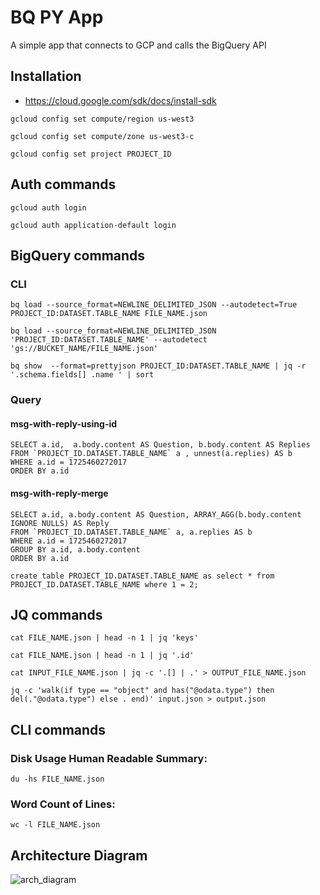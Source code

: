 # BQ PY App

A simple app that connects to GCP and calls the BigQuery API

## Installation
- https://cloud.google.com/sdk/docs/install-sdk
```
gcloud config set compute/region us-west3
```

```
gcloud config set compute/zone us-west3-c
```

```
gcloud config set project PROJECT_ID
```

## Auth commands

```
gcloud auth login
```

```
gcloud auth application-default login
```

## BigQuery commands

### CLI

```
bq load --source_format=NEWLINE_DELIMITED_JSON --autodetect=True PROJECT_ID:DATASET.TABLE_NAME FILE_NAME.json
```

```
bq load --source_format=NEWLINE_DELIMITED_JSON 'PROJECT_ID:DATASET.TABLE_NAME' --autodetect 'gs://BUCKET_NAME/FILE_NAME.json'
```

```
bq show  --format=prettyjson PROJECT_ID:DATASET.TABLE_NAME | jq -r '.schema.fields[] .name ' | sort
```

### Query

#### msg-with-reply-using-id

```
SELECT a.id,  a.body.content AS Question, b.body.content AS Replies
FROM `PROJECT_ID.DATASET.TABLE_NAME` a , unnest(a.replies) AS b
WHERE a.id = 1725460272017
ORDER BY a.id
```

#### msg-with-reply-merge

```
SELECT a.id, a.body.content AS Question, ARRAY_AGG(b.body.content IGNORE NULLS) AS Reply
FROM `PROJECT_ID.DATASET.TABLE_NAME` a, a.replies AS b
WHERE a.id = 1725460272017
GROUP BY a.id, a.body.content
ORDER BY a.id
```

```
create table PROJECT_ID.DATASET.TABLE_NAME as select * from PROJECT_ID.DATASET.TABLE_NAME where 1 = 2;
```

## JQ commands

```
cat FILE_NAME.json | head -n 1 | jq 'keys'
```

```
cat FILE_NAME.json | head -n 1 | jq '.id'
```

```
cat INPUT_FILE_NAME.json | jq -c '.[] | .' > OUTPUT_FILE_NAME.json
```

```
jq -c 'walk(if type == "object" and has("@odata.type") then del(."@odata.type") else . end)' input.json > output.json
```

## CLI commands

### Disk Usage Human Readable Summary:

```
du -hs FILE_NAME.json
```

### Word Count of Lines:

```
wc -l FILE_NAME.json
```

## Architecture Diagram
![arch_diagram](https://github.com/user-attachments/assets/4094919e-9e0f-40d8-a0fc-8c60c6038f1f)
